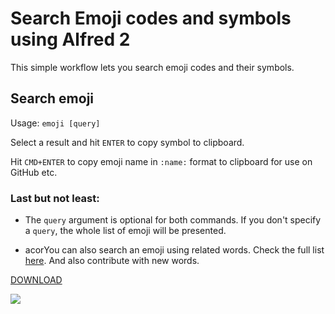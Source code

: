 # Search Emoji codes and symbols using Alfred 2

This simple workflow lets you search emoji codes and their symbols.

## Search emoji

Usage: `emoji [query]`

Select a result and hit `ENTER` to copy symbol to clipboard.

Hit `CMD+ENTER` to copy emoji name in `:name:` format to clipboard for use on GitHub etc.

### Last but not least:

* The `query` argument is optional for both commands. If you don't specify a `query`,
the whole list of emoji will be presented.

* acorYou can also search an emoji using related words. Check the full list
[here][related words link]. And also contribute with new words.

[DOWNLOAD](http://bit.ly/10Azqx2)

![](http://f.cl.ly/items/3B18383s2O0B2Z0b2g11/Screen%20Shot%202013-12-06%20at%201.06.25%20AM.png)

[related words link]:
https://github.com/carlosgaldino/alfred-emoji-workflow/blob/master/related_words.rb
